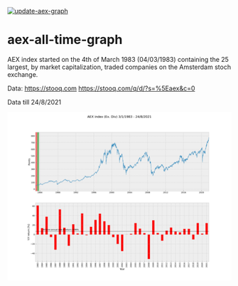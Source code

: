 [![update-aex-graph](https://github.com/thsmit/aex-all-time-graph/actions/workflows/main.yml/badge.svg)](https://github.com/thsmit/aex-all-time-graph/actions/workflows/main.yml)

# aex-all-time-graph

AEX index started on the 4th of March 1983 (04/03/1983) containing the 25 largest, by market capitalization, traded companies on the Amsterdam stoch exchange. 

Data: 
https://stooq.com
https://stooq.com/q/d/?s=%5Eaex&c=0

Data till 24/8/2021

![](aex-all-time-graph.png)